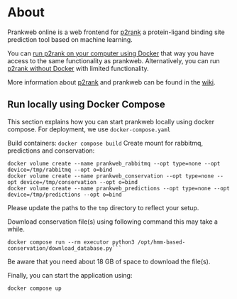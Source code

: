 # About

Prankweb online is a web frontend for [p2rank] a protein-ligand binding site prediction tool based on machine learning.

You can [run p2rank on your computer using Docker](https://github.com/cusbg/p2rank-framework/wiki/P2Rank-Deploy-Docker) that way you have access to the same functionality as prankweb.
Alternatively, you can run [p2rank without Docker](https://github.com/rdk/p2rank#setup) with limited functionality.  

More information about [p2rank] and prankweb can be found in the [wiki](https://github.com/cusbg/p2rank-framework/wiki).

## Run locally using Docker Compose
This section explains how you can start prankweb locally using docker compose.
For deployment, we use ```docker-compose.yaml``` 

Build containers:
```docker compose build```
Create mount for rabbitmq, predictions and conservation:
```
docker volume create --name prankweb_rabbitmq --opt type=none --opt device=/tmp/rabbitmq --opt o=bind
docker volume create --name prankweb_conservation --opt type=none --opt device=/tmp/conservation --opt o=bind
docker volume create --name prankweb_predictions --opt type=none --opt device=/tmp/predictions --opt o=bind
```
Please update the paths to the ```tmp``` directory to reflect your setup.

Download conservation file(s) using following command this may take a while.
```
docker compose run --rm executor python3 /opt/hmm-based-conservation/download_database.py```
```
Be aware that you need about 18&nbsp;GB of space to download the file(s).

Finally, you can start the application using:
```
docker compose up
```

[p2rank]: <https://github.com/rdk/p2rank>
